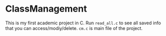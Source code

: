# ClassManagement
This is my first academic project in C.
Run `read_all.c` to see all saved info that you can access/modiy/delete.
`cm.c` is main file of the project.
